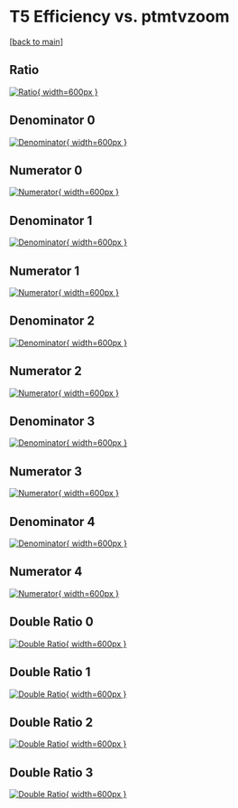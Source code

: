 # T5 Efficiency vs. ptmtvzoom

[[back to main](./)]



## Ratio

[![Ratio](../mtv/var/T5_vtr_13_1_eff_ptmtvzoom.png){ width=600px }](../mtv/var/T5_vtr_13_1_eff_ptmtvzoom.pdf)

## Denominator 0

[![Denominator](../mtv/den/T5_vtr_13_1_eff_ptmtvzoom_den0.png){ width=600px }](../mtv/den/T5_vtr_13_1_eff_ptmtvzoom_den0.pdf)

## Numerator 0

[![Numerator](../mtv/num/T5_vtr_13_1_eff_ptmtvzoom_num0.png){ width=600px }](../mtv/num/T5_vtr_13_1_eff_ptmtvzoom_num0.pdf)

## Denominator 1

[![Denominator](../mtv/den/T5_vtr_13_1_eff_ptmtvzoom_den1.png){ width=600px }](../mtv/den/T5_vtr_13_1_eff_ptmtvzoom_den1.pdf)

## Numerator 1

[![Numerator](../mtv/num/T5_vtr_13_1_eff_ptmtvzoom_num1.png){ width=600px }](../mtv/num/T5_vtr_13_1_eff_ptmtvzoom_num1.pdf)

## Denominator 2

[![Denominator](../mtv/den/T5_vtr_13_1_eff_ptmtvzoom_den2.png){ width=600px }](../mtv/den/T5_vtr_13_1_eff_ptmtvzoom_den2.pdf)

## Numerator 2

[![Numerator](../mtv/num/T5_vtr_13_1_eff_ptmtvzoom_num2.png){ width=600px }](../mtv/num/T5_vtr_13_1_eff_ptmtvzoom_num2.pdf)

## Denominator 3

[![Denominator](../mtv/den/T5_vtr_13_1_eff_ptmtvzoom_den3.png){ width=600px }](../mtv/den/T5_vtr_13_1_eff_ptmtvzoom_den3.pdf)

## Numerator 3

[![Numerator](../mtv/num/T5_vtr_13_1_eff_ptmtvzoom_num3.png){ width=600px }](../mtv/num/T5_vtr_13_1_eff_ptmtvzoom_num3.pdf)

## Denominator 4

[![Denominator](../mtv/den/T5_vtr_13_1_eff_ptmtvzoom_den4.png){ width=600px }](../mtv/den/T5_vtr_13_1_eff_ptmtvzoom_den4.pdf)

## Numerator 4

[![Numerator](../mtv/num/T5_vtr_13_1_eff_ptmtvzoom_num4.png){ width=600px }](../mtv/num/T5_vtr_13_1_eff_ptmtvzoom_num4.pdf)

## Double Ratio 0

[![Double Ratio](../mtv/ratio/T5_vtr_13_1_eff_ptmtvzoom_ratio0.png){ width=600px }](../mtv/ratio/T5_vtr_13_1_eff_ptmtvzoom_ratio0.pdf)

## Double Ratio 1

[![Double Ratio](../mtv/ratio/T5_vtr_13_1_eff_ptmtvzoom_ratio1.png){ width=600px }](../mtv/ratio/T5_vtr_13_1_eff_ptmtvzoom_ratio1.pdf)

## Double Ratio 2

[![Double Ratio](../mtv/ratio/T5_vtr_13_1_eff_ptmtvzoom_ratio2.png){ width=600px }](../mtv/ratio/T5_vtr_13_1_eff_ptmtvzoom_ratio2.pdf)

## Double Ratio 3

[![Double Ratio](../mtv/ratio/T5_vtr_13_1_eff_ptmtvzoom_ratio3.png){ width=600px }](../mtv/ratio/T5_vtr_13_1_eff_ptmtvzoom_ratio3.pdf)

